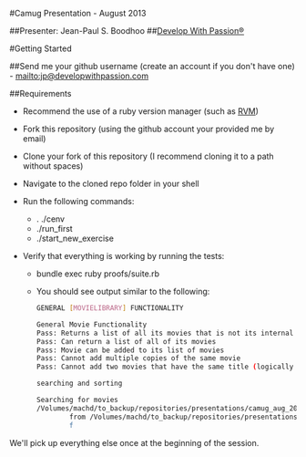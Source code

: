 #Camug Presentation - August 2013

##Presenter: Jean-Paul S. Boodhoo
##[Develop With Passion®](http://www.developwithpassion.com)


#Getting Started

##Send me your github username (create an account if you don't have one) - <mailto:jp@developwithpassion.com>

##Requirements

* Recommend the use of a ruby version manager (such as [RVM](https://rvm.io/))
* Fork this repository (using the github account your provided me by email)
* Clone your fork of this repository (I recommend cloning it to a path without spaces)
* Navigate to the cloned repo folder in your shell
* Run the following commands:
  - . ./cenv
  - ./run_first
  - ./start_new_exercise

* Verify that everything is working by running the tests:
  - bundle exec ruby proofs/suite.rb 
  - You should see output similar to the following:

    ```bash
    GENERAL [MOVIELIBRARY] FUNCTIONALITY

    General Movie Functionality
    Pass: Returns a list of all its movies that is not its internal data
    Pass: Can return a list of all of its movies
    Pass: Movie can be added to its list of movies
    Pass: Cannot add multiple copies of the same movie
    Pass: Cannot add two movies that have the same title (logically the same)

    searching and sorting

    Searching for movies
    /Volumes/machd/to_backup/repositories/presentations/camug_aug_2013/lib/movies/movie_library.rb:18:in `all_movies_published_by_pixar': undefined method `filter' for #<Array:0x007f966aa00a70> (NoMethodError)
            from /Volumes/machd/to_backup/repositories/presentations/camug_aug_2013/proofs/lib/movie_library.rb:168:in `block (4 levels) in <top (required)>'
            f
    ```


We'll pick up everything else once at the beginning of the session.

